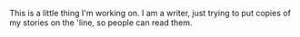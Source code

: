 This is a little thing I'm working on. I am a writer, just trying to put copies of my stories on the 'line, so people can read them.
